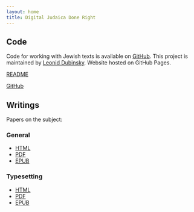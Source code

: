 ```yaml
---
layout: home
title: Digital Judaica Done Right
---
```


## Code ##

Code for working with Jewish texts is available on
[GitHub](https://github.com/digitaljudaica/judaica).
This project is maintained by [Leonid Dubinsky](https://github.com/dubinsky).
Website hosted on GitHub Pages.

[README](/README.md)

[GitHub](https://github.com/digitaljudaica/judaica) 


## Writings ##

Papers on the subject:

### General ###
- [HTML](/judaica/html/index.html)
- [PDF](/judaica/pdf/judaica.pdf)
- [EPUB](/judaica/epub/judaica.epub)

### Typesetting ###
- [HTML](/typesetting/html/index.html)
- [PDF](/typesetting/pdf/judaica.pdf)
- [EPUB](/typesetting/epub/judaica.epub)
